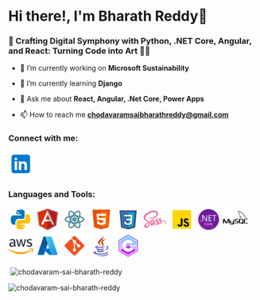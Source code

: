 <h1 align="left">Hi there!, I'm Bharath Reddy👋</h1>
<h3 align="left">🌟 Crafting Digital Symphony with Python, .NET Core, Angular, and React: Turning Code into Art 🎨🚀</h3>

- 🔭 I’m currently working on **Microsoft Sustainability**

- 🌱 I’m currently learning **Django**

- 💬 Ask me about **React, Angular, .Net Core, Power Apps**

- 📫 How to reach me **chodavaramsaibharathreddy@gmail.com**

<h3 align="left">Connect with me:</h3>
<p align="left">
    <a href="https://www.linkedin.com/in/chodavaram-sai-bharath-reddy-6ab3b1205/" target="_blank" >
        <img src="Icons/icon-linked-in.png" alt="chodavaram sai bharath reddy" height="50" width="50" />
    </a>
</p>

<h3 align="left">Languages and Tools:</h3>
<p align="left"> 
    <a href="https://www.python.org/" target="_blank" ><img src="Icons/icon-python.png" alt="python" width="50" height="50"/></a>
    <a href="https://angular.io/" target="_blank" ><img src="Icons/icon-angular.png" alt="angular icon" width="50" height="50" /></a>
    <a href="https://react.dev/" target="_blank" ><img src="Icons/icon-react.png" alt="react" width="50" height="50"/></a>
    <a href="https://www.w3schools.com/html/" target="_blank" ><img src="Icons/icon-html5.png" alt="html5" width="50" height="50"/></a>
    <a href="https://www.w3schools.com/css/" target="_blank" ><img src="Icons/icon-css.png" alt="css3" width="50" height="50"/></a>
    <a href="https://sass-lang.com/" target="_blank" ><img src="Icons/icon-sass.png" alt="sass" width="50" height="50"/></a>
    <a href="https://www.w3schools.com/js/" target="_blank" ><img src="Icons/icon-js.png" alt="java script" width="50" height="50"/></a>
    <a href="https://dotnet.microsoft.com/" target="_blank" ><img src="Icons/icon-dotnet-framework.png" alt="dotnet" width="50" height="50"/></a>
    <a href="https://www.mysql.com/" target="_blank" ><img src="Icons/icon-mysql.png" alt="mysql" width="50" height="50"/></a>
    <a href="https://aws.amazon.com/" target="_blank" ><img src="Icons/icon-aws.png" alt="aws" width="50" height="50"/></a>
    <a href="https://azure.microsoft.com/" target="_blank" ><img src="Icons/icon-azure.png" alt="azure" width="50" height="50"/></a>
    <a href="https://git-scm.com/" target="_blank" ><img src="Icons/icon-git.png" alt="git" width="50" height="50"/></a>
    <a href="https://www.java.com/" target="_blank" ><img src="Icons/icon-java.png" alt="java" width="50" height="50"/></a>
    <a href="https://www.geeksforgeeks.org/c-plus-plus" target="_blank"><img src="Icons/icon-c.png" alt="c plus plus" width="50" height="50"/></a>
</p>

<p>&nbsp;<img align="center" src="https://github-readme-stats.vercel.app/api?username=chodavaram-sai-bharath-reddy&show_icons=true&locale=en" alt="chodavaram-sai-bharath-reddy" /></p>

<p><img align="center" src="https://github-readme-streak-stats.herokuapp.com/?user=chodavaram-sai-bharath-reddy&" alt="chodavaram-sai-bharath-reddy" /></p>
